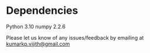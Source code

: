 

# Dependencies

Python 		3.10
numpy           2.2.6




Please let us know of any issues/feedback by emailing at kumarkp.vijith@gmail.com
